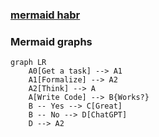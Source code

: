 ### [mermaid habr](https://habr.com/ru/articles/652867/)

### Mermaid graphs

```mermaid
graph LR
    A0[Get a task] --> A1
    A1[Formalize] --> A2
    A2[Think] --> A
    A[Write Code] --> B{Works?}
    B -- Yes --> C[Great]
    B -- No --> D[ChatGPT]
    D --> A2
```